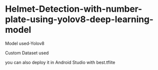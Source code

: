 # Helmet-Detection-with-number-plate-using-yolov8-deep-learning-model

Model used-Yolov8

Custom Dataset used

you can also deploy it in Android Studio with best.tflite 

